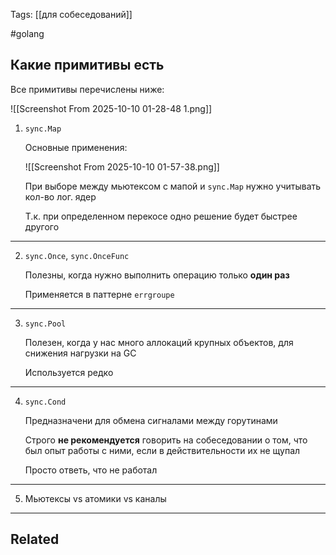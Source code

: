 Tags: [[для собеседований]]

#golang 



## Какие примитивы есть



Все примитивы перечислены ниже:

![[Screenshot From 2025-10-10 01-28-48 1.png]]



1. `sync.Map`

	Основные применения:
	
	![[Screenshot From 2025-10-10 01-57-38.png]]
	
	
	При выборе между мьютексом с мапой и `sync.Map` нужно учитывать кол-во лог. ядер
	
	Т.к. при определенном перекосе одно решение будет быстрее другого


---


2. `sync.Once`, `sync.OnceFunc`

	Полезны, когда нужно выполнить операцию только **один раз**
	
	Применяется в паттерне `errgroupe`


---


3. `sync.Pool`

	Полезен, когда у нас много аллокаций крупных объектов, для снижения нагрузки на GC
	
	Используется редко


---


4. `sync.Cond`

	Предназначени для обмена сигналами между горутинами
	
	Строго **не рекомендуется** говорить на собеседовании о том, что был опыт работы с ними, если в действительности их не щупал
	
	Просто ответь, что не работал


---


5. Мьютексы vs атомики vs каналы

	
	
	
	
	
	
	
	


---


## Related


